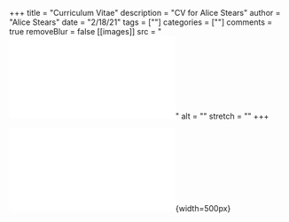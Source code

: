 +++
title = "Curriculum Vitae"
description = "CV for Alice Stears"
author = "Alice Stears"
date = "2/18/21"
tags = [""]
categories = [""]
comments = true
removeBlur = false
[[images]]
  src = "![Alice Stears Curriculum Vitae](/about/CV_files/CV_21821.pdf)"
  alt = ""
  stretch = ""
+++

![CV](CV_21821.pdf){width=500px}

